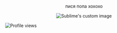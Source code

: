 *<p align="center">*
пися попа хохохо
</p>
<p align="center">
  <img src="https://static.wikia.nocookie.net/elevator-hitch/images/9/9f/Protag_Coworker_Chibis.png/revision/latest/smart/width/250/height/250?cb=20230912021324" alt="Sublime's custom image"/>
</p>

![Profile views](https://count.getloli.com/get/@BugsInMyBurger?theme=food&color=purple&label=Profile%20views)
